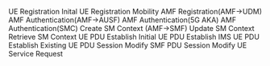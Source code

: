 UE Registration Inital
UE Registration Mobility
AMF Registration(AMF->UDM)
AMF Authentication(AMF->AUSF)
AMF Authentication(5G AKA)
AMF Authentication(SMC)
Create SM Context (AMF->SMF)
Update SM Context
Retrieve SM Context
UE PDU Establish Initial
UE PDU Establish IMS
UE PDU Establish Existing
UE PDU Session Modify
SMF PDU Session Modify
UE Service Request
